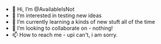 - 👋 Hi, I’m @AvailableIsNot
- 👀 I’m interested in testing new ideas
- 🌱 I’m currently learning a kinds of new stuft all of the time
- 💞️ I’m looking to collaborate on - nothing!
- 📫 How to reach me - upi can't, i am sorry.

<!---
AvailableIsNot/AvailableIsNot is a ✨ special ✨ repository because its `README.md` (this file) appears on your GitHub profile.
You can click the Preview link to take a look at your changes.
--->
